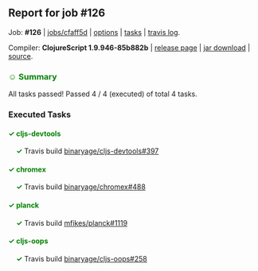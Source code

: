## Report for job #126

Job: **#126** | [jobs/cfaff5d](https://github.com/cljs-oss/canary/commit/cfaff5d17e6f9bcbea9e7b1db89181ae2649c71a) | [options](options.edn) | [tasks](tasks.edn) | [travis log](https://travis-ci.org/cljs-oss/canary/builds/292991679).

Compiler: **ClojureScript 1.9.946-85b882b** | [release page](https://github.com/cljs-oss/canary/releases/tag/r1.9.946-85b882b) | [jar download](https://github.com/cljs-oss/canary/releases/download/r1.9.946-85b882b/clojurescript-1.9.946-85b882b.jar) | [source](https://github.com/clojure/clojurescript/commit/85b882b728984734793d635c923bfab0f71ba00f).

### <b style='color:green'>☺ Summary</b>

All tasks passed! Passed 4 / 4 (executed) of total 4 tasks.

### Executed Tasks

#### <b style='color:green'>&#x2713; cljs-devtools</b>
&nbsp;&nbsp;&nbsp;&nbsp;<b style='color:green'>&#x2713;</b> Travis build [binaryage/cljs-devtools#397](https://travis-ci.org/binaryage/cljs-devtools/builds/292992750)<br>

#### <b style='color:green'>&#x2713; chromex</b>
&nbsp;&nbsp;&nbsp;&nbsp;<b style='color:green'>&#x2713;</b> Travis build [binaryage/chromex#488](https://travis-ci.org/binaryage/chromex/builds/292992746)<br>

#### <b style='color:green'>&#x2713; planck</b>
&nbsp;&nbsp;&nbsp;&nbsp;<b style='color:green'>&#x2713;</b> Travis build [mfikes/planck#1119](https://travis-ci.org/mfikes/planck/builds/292992758)<br>

#### <b style='color:green'>&#x2713; cljs-oops</b>
&nbsp;&nbsp;&nbsp;&nbsp;<b style='color:green'>&#x2713;</b> Travis build [binaryage/cljs-oops#258](https://travis-ci.org/binaryage/cljs-oops/builds/292992752)<br>